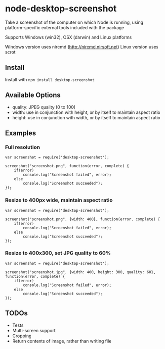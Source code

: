 # node-desktop-screenshot #
Take a screenshot of the computer on which Node is running, using platform-specific external tools included with the package

Supports Windows (win32), OSX (darwin) and Linux platforms

Windows version uses nircmd (http://nircmd.nirsoft.net)
Linux version uses scrot

## Install ##

Install with `npm install desktop-screenshot`

## Available Options ##

- quality: JPEG quality (0 to 100)
- width: use in conjunction with height, or by itself to maintain aspect ratio
- height: use in conjunction with width, or by itself to maintain aspect ratio

## Examples ##

### Full resolution ###
	var screenshot = require('desktop-screenshot');

    screenshot("screenshot.png", function(error, complete) {
        if(error)
            console.log("Screenshot failed", error);
        else
            console.log("Screenshot succeeded");
    });

### Resize to 400px wide, maintain aspect ratio ###

    var screenshot = require('desktop-screenshot');

    screenshot("screenshot.png", {width: 400}, function(error, complete) {
        if(error)
            console.log("Screenshot failed", error);
        else
            console.log("Screenshot succeeded");
    });

### Resize to 400x300, set JPG quality to 60% ###

    var screenshot = require('desktop-screenshot');

    screenshot("screenshot.jpg", {width: 400, height: 300, quality: 60}, function(error, complete) {
        if(error)
            console.log("Screenshot failed", error);
        else
            console.log("Screenshot succeeded");
    });


## TODOs ##

- Tests
- Multi-screen support
- Cropping
- Return contents of image, rather than writing file
